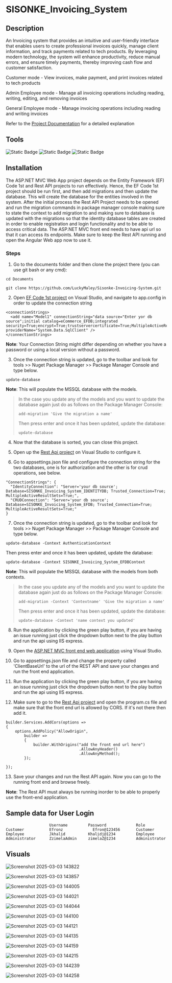 # SISONKE_Invoicing_System

## Description
An Invoicing system that provides an intuitive and user-friendly interface that enables users to create professional invoices quickly, manage client information, and track payments related to tech products. By leveraging modern technology, the system will enhance productivity, reduce manual errors, and ensure timely payments, thereby improving cash flow and customer satisfaction.

Customer  mode - View invoices,  make payment, and print invoices related to tech products

Admin Employee mode - Manage all invoicing operations including reading, writing, editing, and removing invoices

General Employee mode -  Manage invoicing operations including reading and writing invoices


Refer to the [Project Documentation](/SISONKE_Invoicing_Group_Project.xlsx) for a detailed explanation 

## Tools
![Static Badge](https://img.shields.io/badge/Visual%20Studio-2022%20or%20later-green) ![Static Badge](https://img.shields.io/badge/.Net%20Framework-6.0-blue) ![Static Badge](https://img.shields.io/badge/MSSQL-v18%20or%20later-red)

## Installation
The ASP.NET MVC Web App project depends on the Entity Framework (EF) Code 1st and Rest API projects to run effectively. Hence, the EF Code 1st project should be run first, and then add migrations and then update the database. This will create the database for the entities involved in the system. After the initial process the Rest API Project needs to be opened and run the migration commands in package manager console making sure to state the context to add migration to and making sure to database is updated with the migrations so that the identity database tables are created in order to enable registration and login functionality and to be able to access critical data. The ASP.NET MVC front end needs to have api url so that it can access its endpoints. Make sure to keep the Rest API running and open the Angular Web app now to use it.


### Steps

1. Go to the documents folder and then clone the project there (you can use git bash or any cmd):
```
cd Documents
```
```
git clone https://github.com/LuckyMaley/Sisonke-Invoicing-System.git
```

2. Open [EF Code 1st project](/SISONKE_Invoicing_System_EFCODE1ST) on Visual Studio, and navigate to app.config in order to update the connection string
```
<connectionStrings>
  <add name="Model1" connectionString="data source="Enter yor db source";initial catalog=eCommerce_EFDB;integrated security=True;encrypt=True;trustservercertificate=True;MultipleActiveResultSets=True;App=EntityFramework" providerName="System.Data.SqlClient" />
</connectionStrings>
```
**Note**: Your Connection String might differ depending on whether you have a password or using a local version without a password.

3. Once the connection string is updated, go to the toolbar and look for tools >> Nuget Package Manager >> Package Manager Console and type below.
```
update-database
```
**Note**: This will populate the MSSQL database with the models. 

> In the case you update any of the models and you want to update the database again just do as follows on the Package Manager Console:
> ```
> add-migration 'Give the migration a name'
> ```
> Then press enter and once it has been updated, update the database:
> ```
> update-database
> ```

4. Now that the database is sorted, you can close this project.

5. Open up the [Rest Api project](/SISONKE_Invoicing_RESTAPI) on Visual Studio to configure it.

6. Go to appsettings.json file and configure the connection string for the two databases, one is for authorization and the other is for crud operations, see below.
```
"ConnectionStrings": {
  "IdentityConnection": "Server='your db source'; Database=SISONKE_Invoicing_System_IDENTITYDB; Trusted_Connection=True; MultipleActiveResultSets=True;",
  "CRUDConnection": "Server='your db source'; Database=SISONKE_Invoicing_System_EFDB; Trusted_Connection=True; MultipleActiveResultSets=True;"
}
```

7. Once the connection string is updated, go to the toolbar and look for tools >> Nuget Package Manager >> Package Manager Console and type below.
```
update-database -Context AuthenticationContext
```
Then press enter and once it has been updated, update the database:
```
update-database -Context SISONKE_Invoicing_System_EFDBContext
```
**Note**: This will populate the MSSQL database with the models from both contexts. 

> In the case you update any of the models and you want to update the database again just do as follows on the Package Manager Console:
> ```
> add-migration -Context 'Contextname' 'Give the migration a name'
> ```
> Then press enter and once it has been updated, update the database:
> ```
> update-database -Context 'name context you updated'
> ```
8. Run the application by clicking the green play button, if you are having an issue running just click the dropdown button next to the play button and run the api using IIS express.

9. Open the [ASP.NET MVC front end web application](/SISONKE_Invoicing_ASPNET) using Visual Studio.

10. Go to appsettings.json file and change the property called 'ClientBaseUrl' to the url of the REST API and save your changes and run the front end application.

11. Run the application by clicking the green play button, if you are having an issue running just click the dropdown button next to the play button and run the api using IIS express.

12. Make sure to go to the [Rest Api project](/SISONKE_Invoicing_RESTAPI) and open the program.cs file and make sure that the front end url is allowed by CORS. If it's not there then add it.
```
builder.Services.AddCors(options =>
{
	options.AddPolicy("AllowOrigin",
		builder =>
		{
			builder.WithOrigins("add the front end url here")
								.AllowAnyHeader()
								.AllowAnyMethod();
		});

});
```

13. Save your changes and run the Rest API again. Now you can go to the running front end and browse freely.

**Note**: The Rest API must always be running inorder to be able to properly use the front-end application.

## Sample data for User Login	
```	
	               Username	        Password	         Role
Customer	       Efronz	          Efron@123456	     Customer 
Employee	       Jkhalid          Khalidj@1234	     Employee
Administrator	   ZzimelaAdmin	    zimelaZ@1234	     Administrator
```

## Visuals

![Screenshot 2025-03-03 143822](https://github.com/user-attachments/assets/4b4508d7-9521-4578-9384-0e4a25b5afd8)

![Screenshot 2025-03-03 143857](https://github.com/user-attachments/assets/e8e7b852-368d-41a5-a437-2002d40a9c9c)

![Screenshot 2025-03-03 144005](https://github.com/user-attachments/assets/062c6485-7389-4ed3-b6a3-89a3400ce037)

![Screenshot 2025-03-03 144021](https://github.com/user-attachments/assets/34d44bb8-6faa-4163-b714-ef438ca14403)

![Screenshot 2025-03-03 144044](https://github.com/user-attachments/assets/9b56987b-aa82-4740-95ad-319c8bb58a68)

![Screenshot 2025-03-03 144100](https://github.com/user-attachments/assets/f94214cf-18f1-4d3d-b927-ba6781d7835c)

![Screenshot 2025-03-03 144121](https://github.com/user-attachments/assets/fc393cd6-d77d-49d7-a960-d580cb84b326)

![Screenshot 2025-03-03 144135](https://github.com/user-attachments/assets/bd9092e1-19ab-49eb-9ed4-e88bcfec1750)

![Screenshot 2025-03-03 144159](https://github.com/user-attachments/assets/8ab691b0-219b-4a40-8b11-3dcce66d07bb)

![Screenshot 2025-03-03 144215](https://github.com/user-attachments/assets/8058a303-6165-4fea-acd3-6292df4a3631)

![Screenshot 2025-03-03 144239](https://github.com/user-attachments/assets/9128fc65-3f57-43d3-b287-8a1e5dc21546)

![Screenshot 2025-03-03 144258](https://github.com/user-attachments/assets/c1bdaa5a-e898-48c8-9a6a-8baa15cffed2)







